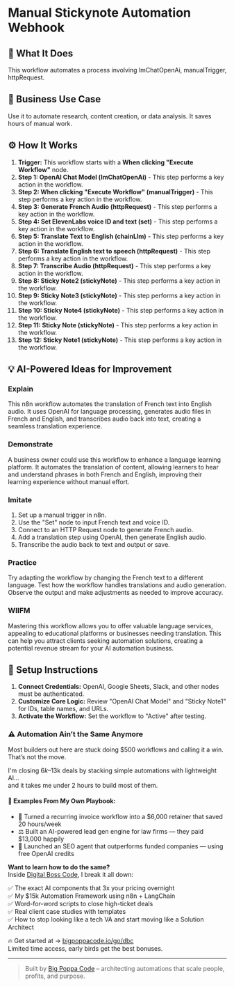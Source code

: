 # Manual Stickynote Automation Webhook

## 🚀 What It Does
This workflow automates a process involving lmChatOpenAi, manualTrigger, httpRequest.

## 💼 Business Use Case
Use it to automate research, content creation, or data analysis. It saves hours of manual work.

## ⚙️ How It Works
1.  **Trigger:** This workflow starts with a **When clicking "Execute Workflow"** node.
2. **Step 1: OpenAI Chat Model (lmChatOpenAi)** - This step performs a key action in the workflow.
3. **Step 2: When clicking "Execute Workflow" (manualTrigger)** - This step performs a key action in the workflow.
4. **Step 3: Generate French Audio (httpRequest)** - This step performs a key action in the workflow.
5. **Step 4: Set ElevenLabs voice ID and text (set)** - This step performs a key action in the workflow.
6. **Step 5: Translate Text to English (chainLlm)** - This step performs a key action in the workflow.
7. **Step 6: Translate English text to speech (httpRequest)** - This step performs a key action in the workflow.
8. **Step 7: Transcribe Audio (httpRequest)** - This step performs a key action in the workflow.
9. **Step 8: Sticky Note2 (stickyNote)** - This step performs a key action in the workflow.
10. **Step 9: Sticky Note3 (stickyNote)** - This step performs a key action in the workflow.
11. **Step 10: Sticky Note4 (stickyNote)** - This step performs a key action in the workflow.
12. **Step 11: Sticky Note (stickyNote)** - This step performs a key action in the workflow.
13. **Step 12: Sticky Note1 (stickyNote)** - This step performs a key action in the workflow.

## 💡 AI-Powered Ideas for Improvement
### Explain
This n8n workflow automates the translation of French text into English audio. It uses OpenAI for language processing, generates audio files in French and English, and transcribes audio back into text, creating a seamless translation experience.

### Demonstrate
A business owner could use this workflow to enhance a language learning platform. It automates the translation of content, allowing learners to hear and understand phrases in both French and English, improving their learning experience without manual effort.

### Imitate
1. Set up a manual trigger in n8n.
2. Use the "Set" node to input French text and voice ID.
3. Connect to an HTTP Request node to generate French audio.
4. Add a translation step using OpenAI, then generate English audio.
5. Transcribe the audio back to text and output or save.

### Practice
Try adapting the workflow by changing the French text to a different language. Test how the workflow handles translations and audio generation. Observe the output and make adjustments as needed to improve accuracy.

### WIIFM
Mastering this workflow allows you to offer valuable language services, appealing to educational platforms or businesses needing translation. This can help you attract clients seeking automation solutions, creating a potential revenue stream for your AI automation business.

## 🔧 Setup Instructions
1. **Connect Credentials:** OpenAI, Google Sheets, Slack, and other nodes must be authenticated.
2. **Customize Core Logic:** Review "OpenAI Chat Model" and "Sticky Note1" for IDs, table names, and URLs.
3. **Activate the Workflow:** Set the workflow to "Active" after testing.

### ⚠️ Automation Ain’t the Same Anymore

Most builders out here are stuck doing $500 workflows and calling it a win.  
That’s not the move.  

I'm closing $6k–$13k deals by stacking simple automations with lightweight AI...  
and it takes me under 2 hours to build most of them.

#### 🧠 Examples From My Own Playbook:
- 🔁 Turned a recurring invoice workflow into a $6,000 retainer that saved 20 hours/week  
- ⚖️ Built an AI-powered lead gen engine for law firms — they paid $13,000 happily  
- 🚀 Launched an SEO agent that outperforms funded companies — using free OpenAI credits  

**Want to learn how to do the same?**  
Inside [Digital Boss Code](https://bigpoppacode.io/go/dbc), I break it all down:

✅ The exact AI components that 3x your pricing overnight  
✅ My $15k Automation Framework using n8n + LangChain  
✅ Word-for-word scripts to close high-ticket deals  
✅ Real client case studies with templates  
✅ How to stop looking like a tech VA and start moving like a Solution Architect  

🔥 Get started at → [bigpoppacode.io/go/dbc](https://bigpoppacode.io/go/dbc)  
Limited time access, early birds get the best bonuses.

---
> Built by [Big Poppa Code](https://bigpoppacode.io) – architecting automations that scale people, profits, and purpose.
